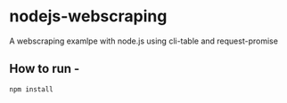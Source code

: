# nodejs-webscraping
A webscraping examlpe with node.js using cli-table and request-promise

## How to run -

```js
npm install
```
